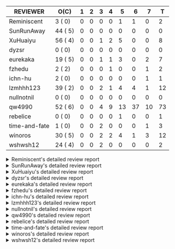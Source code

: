 |   REVIEWER    |  O(C)   | 1 | 2 | 3 | 4 | 5  | 6  | 7  | T  |
|---------------|---------|---|---|---|---|----|----|----|----|
| Reminiscent   |  3 ( 0) | 0 | 0 | 0 | 0 |  1 |  1 |  0 |  2 |
| SunRunAway    | 44 ( 5) | 0 | 0 | 0 | 0 |  0 |  0 |  0 |  0 |
| XuHuaiyu      | 56 ( 4) | 0 | 0 | 1 | 2 |  5 |  0 |  0 |  8 |
| dyzsr         |  0 ( 0) | 0 | 0 | 0 | 0 |  0 |  0 |  0 |  0 |
| eurekaka      | 19 ( 5) | 0 | 0 | 1 | 1 |  3 |  0 |  2 |  7 |
| fzhedu        |  2 ( 2) | 0 | 0 | 0 | 1 |  0 |  0 |  1 |  2 |
| ichn-hu       |  2 ( 0) | 0 | 0 | 0 | 0 |  0 |  0 |  1 |  1 |
| lzmhhh123     | 39 ( 2) | 0 | 0 | 2 | 1 |  4 |  4 |  1 | 12 |
| nullnotnil    |  0 ( 0) | 0 | 0 | 0 | 0 |  0 |  0 |  0 |  0 |
| qw4990        | 52 ( 6) | 0 | 0 | 4 | 9 | 13 | 37 | 10 | 73 |
| rebelice      |  0 ( 0) | 0 | 0 | 0 | 0 |  1 |  0 |  0 |  1 |
| time-and-fate |  1 ( 0) | 0 | 0 | 2 | 0 |  0 |  0 |  1 |  3 |
| winoros       | 30 ( 5) | 0 | 0 | 2 | 2 |  4 |  1 |  3 | 12 |
| wshwsh12      | 24 ( 4) | 0 | 0 | 2 | 0 |  0 |  0 |  0 |  2 |


<details> 
  <summary>Reminiscent's detailed review report</summary> 

## To Be Reviewed

|    REPO    |                                                                   PR                                                                   | C | LASTED |
|------------|----------------------------------------------------------------------------------------------------------------------------------------|---|--------|
| tidb/21896 | [planner: fix union doesn't handle collate correctly (#21854)](https://github.com/pingcap/tidb/pull/21896)                             |   | 41d19h |
| tidb/22330 | [planner: check error when correlatedAggregateResolver leaves ast.Node (#22222)](https://github.com/pingcap/tidb/pull/22330)           |   | 20d23h |
| tidb/22354 | [planner: do not cache prepared plan if optimization depends on mutable constant (#22349)](https://github.com/pingcap/tidb/pull/22354) |   | 19d23h |


## Reviewed in Last 7 Days

|    REPO    |                                                             PR                                                              | C | D |   R    |
|------------|-----------------------------------------------------------------------------------------------------------------------------|---|---|--------|
| tidb/21964 | [planner: add plancodec id for all type TableScan/IndexScan. (#21935)](https://github.com/pingcap/tidb/pull/21964)          |   | 5 | 34d23h |
| tidb/22531 | [expression: do not rewrite `like` to `=` if new collation is enabled (#21893)](https://github.com/pingcap/tidb/pull/22531) |   | 6 | 18h    |


</details> 


<details> 
  <summary>SunRunAway's detailed review report</summary> 

## To Be Reviewed

|     REPO     |                                                                      PR                                                                       | C | LASTED  |
|--------------|-----------------------------------------------------------------------------------------------------------------------------------------------|---|---------|
| docs-cn/4913 | [explain: add indexes](https://github.com/pingcap/docs-cn/pull/4913)                                                                          |   | 76d18h  |
| tidb/15370   | [planner,executor: Refactor Shuffle and implement parallel Sort](https://github.com/pingcap/tidb/pull/15370)                                  | Y | 323d19h |
| docs-cn/4933 | [explain: add joins](https://github.com/pingcap/docs-cn/pull/4933)                                                                            |   | 72d20h  |
| tidb/15462   | [executor: implement `graceHashJoin`](https://github.com/pingcap/tidb/pull/15462)                                                             | Y | 319d17h |
| tidb/16967   | [executor: Refactor Shuffle and implement parallel sort (executor part)](https://github.com/pingcap/tidb/pull/16967)                          | Y | 274d10h |
| tidb/17238   | [*: refactor table.Allocator to improve readability](https://github.com/pingcap/tidb/pull/17238)                                              |   | 261d18h |
| tidb/19120   | [executor: Concurrently fetch chunks and insert them to a concurrent hash table in hash build](https://github.com/pingcap/tidb/pull/19120)    |   | 173d21h |
| tidb/19178   | [executor: Refactor probe channel](https://github.com/pingcap/tidb/pull/19178)                                                                |   | 171d17h |
| tidb/19347   | [executor: support new syntax `create/drop binding for digest` for tidb dashboard usage](https://github.com/pingcap/tidb/pull/19347)          |   | 163d23h |
| tidb/19807   | [executor: parallel evaluation for hash aggregate distinct](https://github.com/pingcap/tidb/pull/19807)                                       |   | 149d11h |
| tidb/19900   | [executor: enable inline projection for sort&topN](https://github.com/pingcap/tidb/pull/19900)                                                | Y | 144d18h |
| tidb/20140   | [expressions: Support `bin-to-uuid` and `uuid-to-bin`](https://github.com/pingcap/tidb/pull/20140)                                            |   | 131d22h |
| tidb/20220   | [*: new secondary index value format](https://github.com/pingcap/tidb/pull/20220)                                                             |   | 128d16h |
| tidb/20316   | [docs/design: add design doc for index usage information](https://github.com/pingcap/tidb/pull/20316)                                         |   | 123d17h |
| tidb/20335   | [planner, executor: enable inline projection for Selection](https://github.com/pingcap/tidb/pull/20335)                                       | Y | 120d18h |
| tidb/20360   | [planner: refine explain info for batch cop](https://github.com/pingcap/tidb/pull/20360)                                                      |   | 114d22h |
| tidb/20397   | [parser: replace ast.SelectLockInShareMode with ast.SelectLockForShare](https://github.com/pingcap/tidb/pull/20397)                           |   | 112d18h |
| tidb/20615   | [utils: Avoid panic when getting memory](https://github.com/pingcap/tidb/pull/20615)                                                          |   | 100d2h  |
| tidb/20689   | [expression: make TIME function compatible with MySQL (#19158)](https://github.com/pingcap/tidb/pull/20689)                                   |   | 95d20h  |
| tidb/20752   | [*: trace statsCache and preparePlanCache by Global memory tracker.](https://github.com/pingcap/tidb/pull/20752)                              |   | 90d22h  |
| tidb/20765   | [planner: support stable result mode](https://github.com/pingcap/tidb/pull/20765)                                                             |   | 90d17h  |
| tidb/21207   | [planner: fix the inappropriate out-of-range range estimation rule](https://github.com/pingcap/tidb/pull/21207)                               |   | 69d19h  |
| tidb/21277   | [executor: fix split table with large integers](https://github.com/pingcap/tidb/pull/21277)                                                   |   | 67d20h  |
| tidb/21364   | [expression: Add test cases to cover the cases when invalid int value is casted as TIME (#18653)](https://github.com/pingcap/tidb/pull/21364) |   | 63d1h   |
| tidb/21381   | [*: optimize analyze cluster index table](https://github.com/pingcap/tidb/pull/21381)                                                         |   | 62d17h  |
| tidb/21386   | [expression: Disable cast decimal as string push down to TiFlash](https://github.com/pingcap/tidb/pull/21386)                                 |   | 62d16h  |
| tidb/21834   | [planner: enhanced index range calculation plan](https://github.com/pingcap/tidb/pull/21834)                                                  |   | 46d18h  |
| tidb/21876   | [planner: bypass the DNF restriction if index merge hint is specified (#20799)](https://github.com/pingcap/tidb/pull/21876)                   |   | 44d19h  |
| tidb/21878   | [planner: do not push down lock to pointGet/bacthPointGet when selection exists](https://github.com/pingcap/tidb/pull/21878)                  |   | 44d18h  |
| tidb/21890   | [*: redact some error code, part(3/3) (#21866)](https://github.com/pingcap/tidb/pull/21890)                                                   |   | 42d15h  |
| tidb/21956   | [planner/preprocessor: disallow into-outfile clause in some place](https://github.com/pingcap/tidb/pull/21956)                                |   | 39d23h  |
| tidb/22026   | [expression: separated arithmeticPlusIntSig](https://github.com/pingcap/tidb/pull/22026)                                                      |   | 37d20h  |
| tidb/22043   | [planner, executor: enhance the limit pushdown rule.](https://github.com/pingcap/tidb/pull/22043)                                             |   | 35d10h  |
| tidb/22089   | [executor: fix signed cluster index behavior (#22085)](https://github.com/pingcap/tidb/pull/22089)                                            |   | 32d22h  |
| tidb/22104   | [executor: fix incompatible escape behaviors in `select into outfile` (#22100)](https://github.com/pingcap/tidb/pull/22104)                   |   | 32d16h  |
| tidb/22107   | [executor: avoid log duplicate index name in slow-log (#22057)](https://github.com/pingcap/tidb/pull/22107)                                   |   | 32d14h  |
| tidb/22114   | [test: fix globalkilltest (#21987)](https://github.com/pingcap/tidb/pull/22114)                                                               |   | 32d12h  |
| tidb/22120   | [executor: fix `update ignore` into not exists partition (#21984)](https://github.com/pingcap/tidb/pull/22120)                                |   | 31d22h  |
| tidb/22181   | [planner, expression: fix error when using IN combined with subquery (#22080)](https://github.com/pingcap/tidb/pull/22181)                    |   | 26d17h  |
| tidb/22217   | [*: rewrite origin SQL with default DB for SQL bindings (#21275)](https://github.com/pingcap/tidb/pull/22217)                                 |   | 25d17h  |
| tidb/22330   | [planner: check error when correlatedAggregateResolver leaves ast.Node (#22222)](https://github.com/pingcap/tidb/pull/22330)                  |   | 20d23h  |
| tidb/22365   | [planner: check index valid while forUpdateRead (#22152)](https://github.com/pingcap/tidb/pull/22365)                                         |   | 19d19h  |
| tidb/22379   | [[experiment] executor: allow aggregation to spill disk when running out of memory quota](https://github.com/pingcap/tidb/pull/22379)         |   | 18d19h  |
| tidb/22485   | [docs: Add design doc for security enhanced mode](https://github.com/pingcap/tidb/pull/22485)                                                 |   | 10d5h   |


## Reviewed in Last 7 Days

| REPO | PR | C | D | R |
|------|----|---|---|---|


</details> 


<details> 
  <summary>XuHuaiyu's detailed review report</summary> 

## To Be Reviewed

|     REPO     |                                                                              PR                                                                              | C | LASTED  |
|--------------|--------------------------------------------------------------------------------------------------------------------------------------------------------------|---|---------|
| tidb/19292   | [planner: suppport left join in join reorder](https://github.com/pingcap/tidb/pull/19292)                                                                    |   | 165d17h |
| docs-cn/5323 | [Update parameter type description](https://github.com/pingcap/docs-cn/pull/5323)                                                                            |   | 13d19h  |
| tidb/19900   | [executor: enable inline projection for sort&topN](https://github.com/pingcap/tidb/pull/19900)                                                               | Y | 144d18h |
| tidb/19957   | [executor: add builtin aggregate function `json_arrayagg`](https://github.com/pingcap/tidb/pull/19957)                                                       | Y | 142d14h |
| tidb/20040   | [planner, expression: take NullFlag into consideration when optimize the `int non-const` <cmp > `non-int const`](https://github.com/pingcap/tidb/pull/20040) | Y | 137d14h |
| tidb/20140   | [expressions: Support `bin-to-uuid` and `uuid-to-bin`](https://github.com/pingcap/tidb/pull/20140)                                                           |   | 131d22h |
| tidb/20311   | [expression: fix overflow error when convert bit to int64 (#20266)](https://github.com/pingcap/tidb/pull/20311)                                              |   | 123d21h |
| tidb/20350   | [executor: support read global indexes in IndexMergeReader and index join](https://github.com/pingcap/tidb/pull/20350)                                       | Y | 117d14h |
| tidb/20505   | [*: Add metrics for oom-action and sql memory usage.](https://github.com/pingcap/tidb/pull/20505)                                                            |   | 104d19h |
| tidb/20576   | [*: fix stats feedback after tableReader handle multiple ranges](https://github.com/pingcap/tidb/pull/20576)                                                 |   | 102d13h |
| tidb/20613   | [executor: fix issue of hash join fetch time inaccurate](https://github.com/pingcap/tidb/pull/20613)                                                         |   | 100d13h |
| tidb/20752   | [*: trace statsCache and preparePlanCache by Global memory tracker.](https://github.com/pingcap/tidb/pull/20752)                                             |   | 90d22h  |
| tidb/20790   | [collation: add pinyin collation for chinese charset support](https://github.com/pingcap/tidb/pull/20790)                                                    |   | 89d21h  |
| tidb/20793   | [planner, executor: enable inline projection for Apply](https://github.com/pingcap/tidb/pull/20793)                                                          |   | 89d20h  |
| tidb/20905   | [planner: fix statement-optimize not work in `TryFastPlan`](https://github.com/pingcap/tidb/pull/20905)                                                      |   | 86d17h  |
| tidb/20972   | [expression: POC implementation of Vitess hashing algorithm.](https://github.com/pingcap/tidb/pull/20972)                                                    |   | 82d1h   |
| tidb/21064   | [planner, executor: fix cast not check error](https://github.com/pingcap/tidb/pull/21064)                                                                    |   | 77d8h   |
| tidb/21149   | [executor:Add runtime stat for IndexMergeReaderExecutor (#20653)](https://github.com/pingcap/tidb/pull/21149)                                                |   | 73d14h  |
| tidb/21228   | [executor: return the result immediately when combining LIMIT row_count with DISTINCT](https://github.com/pingcap/tidb/pull/21228)                           |   | 69d13h  |
| tidb/21304   | [executor: Add the HashAggExec runtime information (#20577)](https://github.com/pingcap/tidb/pull/21304)                                                     |   | 67d12h  |
| tidb/21334   | [*: make rollback work on user-defined variables](https://github.com/pingcap/tidb/pull/21334)                                                                |   | 66d14h  |
| tidb/21340   | [executor: initialize expensive query handler on domain creation](https://github.com/pingcap/tidb/pull/21340)                                                |   | 66d0h   |
| tidb/21476   | [planner: check for decimal format in cast expr (#20836)](https://github.com/pingcap/tidb/pull/21476)                                                        |   | 59d15h  |
| tidb/21536   | [executor: add slow-log file meta cache to avoid repeat read file meta information](https://github.com/pingcap/tidb/pull/21536)                              |   | 55d15h  |
| tidb/21564   | [ddl: fix Incorrect behavior of NO_ZERO_DATE when altering table](https://github.com/pingcap/tidb/pull/21564)                                                |   | 54d15h  |
| tidb/21626   | [test: convert test to benchmard test to make ci stable (#21616)](https://github.com/pingcap/tidb/pull/21626)                                                |   | 52d23h  |
| tidb/21680   | [planner: report error when ORDER BY conflicts with DISTINCT (#21286)](https://github.com/pingcap/tidb/pull/21680)                                           |   | 51d16h  |
| tidb/21839   | [planner/core: add 'split table using statistics' statement](https://github.com/pingcap/tidb/pull/21839)                                                     |   | 46d15h  |
| tidb/21853   | [expression: fix compatibility behaviors in time_format with MySQL (#21559)](https://github.com/pingcap/tidb/pull/21853)                                     |   | 45d19h  |
| tidb/21896   | [planner: fix union doesn't handle collate correctly (#21854)](https://github.com/pingcap/tidb/pull/21896)                                                   |   | 41d19h  |
| tidb/22014   | [executor: fix unstable test Issue16696 (#22009)](https://github.com/pingcap/tidb/pull/22014)                                                                |   | 38d17h  |
| tidb/22107   | [executor: avoid log duplicate index name in slow-log (#22057)](https://github.com/pingcap/tidb/pull/22107)                                                  |   | 32d14h  |
| tidb/22120   | [executor: fix `update ignore` into not exists partition (#21984)](https://github.com/pingcap/tidb/pull/22120)                                               |   | 31d22h  |
| tidb/22131   | [privilege: remove leading and trailing space when create user and role](https://github.com/pingcap/tidb/pull/22131)                                         |   | 31d19h  |
| tidb/22142   | [store: trace `loadRegion` to see the PD region cache loading (#22092)](https://github.com/pingcap/tidb/pull/22142)                                          |   | 28d0h   |
| tidb/22149   | [session: set process info before building plan (#22101)](https://github.com/pingcap/tidb/pull/22149)                                                        |   | 27d19h  |
| tidb/22163   | [expression: separated arithmeticMinusIntSig](https://github.com/pingcap/tidb/pull/22163)                                                                    |   | 27d13h  |
| tidb/22186   | [executor: fix select into outfile with year type column has no data (#22175)](https://github.com/pingcap/tidb/pull/22186)                                   |   | 26d16h  |
| tidb/22294   | [planner, table: optimize the list partition pruner for range query](https://github.com/pingcap/tidb/pull/22294)                                             |   | 23d20h  |
| tidb/22307   | [ddl: fix update can see columns not public](https://github.com/pingcap/tidb/pull/22307)                                                                     |   | 23d16h  |
| tidb/22381   | [planner: check schema stale for plan cache when forUpdateRead](https://github.com/pingcap/tidb/pull/22381)                                                  |   | 18d15h  |
| tidb/22403   | [planner: reorder inner joins simplified from outer joins (#22392)](https://github.com/pingcap/tidb/pull/22403)                                              |   | 16d22h  |
| tidb/22407   | [types: fix return err when decimal from string value](https://github.com/pingcap/tidb/pull/22407)                                                           |   | 16d19h  |
| tidb/22418   | [expression: Optimize builtinArithmeticModRealSig and builtinGreatestDecimalSig using MergeNull method](https://github.com/pingcap/tidb/pull/22418)          |   | 14d0h   |
| tidb/22426   | [expression: fix bugs in builtinfunction ArithmeticMinusInt logic](https://github.com/pingcap/tidb/pull/22426)                                               |   | 13d16h  |
| tidb/22432   | [types,execute: fix errcode return like mysql when inserting incorrect int value ](https://github.com/pingcap/tidb/pull/22432)                               |   | 12d21h  |
| tidb/22463   | [executor: make memory tracker for aggregate more accurate.](https://github.com/pingcap/tidb/pull/22463)                                                     |   | 10d23h  |
| tidb/22472   | [planner, statistics: build the global statistics for the partition table](https://github.com/pingcap/tidb/pull/22472)                                       |   | 10d17h  |
| tidb/22491   | [executor: skip null data in common handle during point-get (#22483)](https://github.com/pingcap/tidb/pull/22491)                                            |   | 9d20h   |
| tidb/22507   | [types: fix the bug about the wrong query result for decimal type ](https://github.com/pingcap/tidb/pull/22507)                                              |   | 6d23h   |
| tidb/22546   | [*: refactor ExecuteInternal to return single resultset](https://github.com/pingcap/tidb/pull/22546)                                                         |   | 4d23h   |
| tidb/22597   | [session, exectutor: Guarantee external consistency by default; Add an explicit begin statement to disable it](https://github.com/pingcap/tidb/pull/22597)   |   | 3d17h   |
| tidb/22616   | [expression: from_unixtime accept 64-bit integers](https://github.com/pingcap/tidb/pull/22616)                                                               |   | 2d23h   |
| tidb/22617   | [metrics: fix wrong bucket name of coprocessor cache (#22454)](https://github.com/pingcap/tidb/pull/22617)                                                   |   | 2d23h   |
| tidb/22618   | [metrics: fix wrong bucket name of coprocessor cache (#22454)](https://github.com/pingcap/tidb/pull/22618)                                                   |   | 2d23h   |
| tidb/22624   | [ planner: not pruning column used by union scan condition (#21640)](https://github.com/pingcap/tidb/pull/22624)                                             |   | 2d17h   |


## Reviewed in Last 7 Days

|     REPO     |                                                               PR                                                                | C | D |   R    |
|--------------|---------------------------------------------------------------------------------------------------------------------------------|---|---|--------|
| tidb/22454   | [metrics: fix wrong bucket name of coprocessor cache](https://github.com/pingcap/tidb/pull/22454)                               |   | 3 | 8d17h  |
| tidb/22593   | [server: remove TokenLimitGauge and use ConfigStatus instead. (#22590)](https://github.com/pingcap/tidb/pull/22593)             |   | 4 | 0h     |
| tidb/22570   | [server: add token usage gauge for tidb (#22511)](https://github.com/pingcap/tidb/pull/22570)                                   |   | 4 | 16h    |
| tidb/22577   | [expression, types: fix unexpected result from TIME() when fsp digits > 6 (#21652)](https://github.com/pingcap/tidb/pull/22577) |   | 5 | 0h     |
| docs/4729    | [tidb: Refine the doc for global kill](https://github.com/pingcap/docs/pull/4729)                                               |   | 5 | 1h     |
| tidb/21676   | [expression: fix compatibility of extract day_time unit functions (#21601)](https://github.com/pingcap/tidb/pull/21676)         |   | 5 | 46d18h |
| tidb/21700   | [expression: fix incompatible result of `JSON_SEARCH()` (#20164)](https://github.com/pingcap/tidb/pull/21700)                   | Y | 5 | 43d19h |
| docs-cn/5386 | [tidb: add doc for global kill](https://github.com/pingcap/docs-cn/pull/5386)                                                   |   | 5 | 1d20h  |


</details> 


<details> 
  <summary>dyzsr's detailed review report</summary> 

## To Be Reviewed

| REPO | PR | C | LASTED |
|------|----|---|--------|


## Reviewed in Last 7 Days

| REPO | PR | C | D | R |
|------|----|---|---|---|


</details> 


<details> 
  <summary>eurekaka's detailed review report</summary> 

## To Be Reviewed

|    REPO    |                                                                   PR                                                                   | C | LASTED  |
|------------|----------------------------------------------------------------------------------------------------------------------------------------|---|---------|
| tidb/14729 | [planner: fix constant propagation for PredicatePushDown](https://github.com/pingcap/tidb/pull/14729)                                  | Y | 355d18h |
| tidb/14831 | [planner/cascades: add implementationRule for IndexLookUpJoin](https://github.com/pingcap/tidb/pull/14831)                             |   | 348d17h |
| tidb/15090 | [planner/cascades: refine the row count estimation of TiKV layer Selection](https://github.com/pingcap/tidb/pull/15090)                |   | 334d18h |
| tidb/15157 | [planner/cascades: implement `HashCode` method for all the LogicalPlans](https://github.com/pingcap/tidb/pull/15157)                   | Y | 332d14h |
| tidb/15335 | [planner/cascades: add transformation rule PullAggregationUpApply & EliminateMaxOneRow](https://github.com/pingcap/tidb/pull/15335)    |   | 325d18h |
| tidb/15370 | [planner,executor: Refactor Shuffle and implement parallel Sort](https://github.com/pingcap/tidb/pull/15370)                           | Y | 323d19h |
| tidb/17276 | [planner/cascades: add rule InjectProjectionBelowSort](https://github.com/pingcap/tidb/pull/17276)                                     | Y | 258d9h  |
| tidb/18882 | [planner, executor: add explain for `MetricSummaryTableExtractor`](https://github.com/pingcap/tidb/pull/18882)                         | Y | 185d17h |
| tidb/19347 | [executor: support new syntax `create/drop binding for digest` for tidb dashboard usage](https://github.com/pingcap/tidb/pull/19347)   |   | 163d23h |
| tidb/20877 | [statistics: collect index usage information](https://github.com/pingcap/tidb/pull/20877)                                              |   | 87d17h  |
| tidb/21444 | [planner: ignore anonymous index while tiflash replica is available](https://github.com/pingcap/tidb/pull/21444)                       |   | 60d12h  |
| tidb/21680 | [planner: report error when ORDER BY conflicts with DISTINCT (#21286)](https://github.com/pingcap/tidb/pull/21680)                     |   | 51d16h  |
| tidb/21994 | [range: fix overflow value access index ](https://github.com/pingcap/tidb/pull/21994)                                                  |   | 38d23h  |
| tidb/22330 | [planner: check error when correlatedAggregateResolver leaves ast.Node (#22222)](https://github.com/pingcap/tidb/pull/22330)           |   | 20d23h  |
| tidb/22342 | [session: fix two cases when updating bind info (#22338)](https://github.com/pingcap/tidb/pull/22342)                                  |   | 20d18h  |
| tidb/22354 | [planner: do not cache prepared plan if optimization depends on mutable constant (#22349)](https://github.com/pingcap/tidb/pull/22354) |   | 19d23h  |
| tidb/22369 | [session: fix the duplicate binding case when updating bind info (#22367)](https://github.com/pingcap/tidb/pull/22369)                 |   | 19d17h  |
| tidb/22416 | [core: fix subQuery at projection in only_full_group](https://github.com/pingcap/tidb/pull/22416)                                      |   | 15d12h  |
| tidb/22559 | [planner: split test data from test cases in cbo_test.go](https://github.com/pingcap/tidb/pull/22559)                                  |   | 4d19h   |


## Reviewed in Last 7 Days

|    REPO     |                                                         PR                                                         | C | D |   R   |
|-------------|--------------------------------------------------------------------------------------------------------------------|---|---|-------|
| tidb/22624  | [ planner: not pruning column used by union scan condition (#21640)](https://github.com/pingcap/tidb/pull/22624)   |   | 3 | 0h    |
| tidb/22504  | [*:Fix the fetchHotRegion bug that the count always zero](https://github.com/pingcap/tidb/pull/22504)              |   | 4 | 3d21h |
| tidb/22443  | [planner: fix panic while get part of partition key values](https://github.com/pingcap/tidb/pull/22443)            |   | 5 | 7d3h  |
| tidb/22452  | [planner: fix panic while get part of partition key values](https://github.com/pingcap/tidb/pull/22452)            |   | 5 | 7d0h  |
| tidb/22565  | [statistics: fix panic occurs when stats cache inconsistency (#22465)](https://github.com/pingcap/tidb/pull/22565) | Y | 5 | 0h    |
| tidb/22492  | [go.mod, statistics, planner: replace TIDB_STATS with STATS_EXTENDED](https://github.com/pingcap/tidb/pull/22492)  |   | 7 | 3d4h  |
| parser/1159 | [parser, ast: replace TIDB_STATS with STATS_EXTENDED](https://github.com/pingcap/parser/pull/1159)                 |   | 7 | 3d0h  |


</details> 


<details> 
  <summary>fzhedu's detailed review report</summary> 

## To Be Reviewed

|    REPO    |                                                   PR                                                   | C | LASTED  |
|------------|--------------------------------------------------------------------------------------------------------|---|---------|
| tidb/19845 | [expression:fix FORMAT compatibility issue #11206](https://github.com/pingcap/tidb/pull/19845)         | Y | 146d16h |
| tidb/20117 | [optimizer: fix issue on incorrect result of natural join](https://github.com/pingcap/tidb/pull/20117) | Y | 132d20h |


## Reviewed in Last 7 Days

|    REPO    |                                                         PR                                                         | C | D |  R   |
|------------|--------------------------------------------------------------------------------------------------------------------|---|---|------|
| tics/1379  | [Fix ExchangeSender: remove duplicated write stream operation](https://github.com/pingcap/tics/pull/1379)          |   | 4 | 3d0h |
| tidb/22428 | [unistore/cophandler: change the logic of mpp execution in unit test.](https://github.com/pingcap/tidb/pull/22428) |   | 7 | 7d4h |


</details> 


<details> 
  <summary>ichn-hu's detailed review report</summary> 

## To Be Reviewed

|    REPO    |                                                            PR                                                            | C | LASTED |
|------------|--------------------------------------------------------------------------------------------------------------------------|---|--------|
| tidb/21853 | [expression: fix compatibility behaviors in time_format with MySQL (#21559)](https://github.com/pingcap/tidb/pull/21853) |   | 45d19h |
| tidb/22411 | [util/chunk: trigger disk spill for sort properly](https://github.com/pingcap/tidb/pull/22411)                           |   | 16d16h |


## Reviewed in Last 7 Days

|     REPO     |                                                             PR                                                              | C | D |   R   |
|--------------|-----------------------------------------------------------------------------------------------------------------------------|---|---|-------|
| docs-cn/5378 | [Add incompatibility caused by deprecated features in mysql-compatibility.md](https://github.com/pingcap/docs-cn/pull/5378) |   | 7 | 2d21h |


</details> 


<details> 
  <summary>lzmhhh123's detailed review report</summary> 

## To Be Reviewed

|     REPO     |                                                                  PR                                                                   | C | LASTED  |
|--------------|---------------------------------------------------------------------------------------------------------------------------------------|---|---------|
| tidb/14729   | [planner: fix constant propagation for PredicatePushDown](https://github.com/pingcap/tidb/pull/14729)                                 | Y | 355d18h |
| docs-cn/4913 | [explain: add indexes](https://github.com/pingcap/docs-cn/pull/4913)                                                                  |   | 76d18h  |
| tidb/17414   | [add curCost based join reorder algorithm](https://github.com/pingcap/tidb/pull/17414)                                                |   | 250d18h |
| tidb/19347   | [executor: support new syntax `create/drop binding for digest` for tidb dashboard usage](https://github.com/pingcap/tidb/pull/19347)  |   | 163d23h |
| tidb/19698   | [*: update test cases to support new collation enabled by default](https://github.com/pingcap/tidb/pull/19698)                        |   | 151d22h |
| tidb/20044   | [expression: Add column nullability checking before "refine args"](https://github.com/pingcap/tidb/pull/20044)                        | Y | 137d7h  |
| tidb/20444   | [expression: add json_merge_patch](https://github.com/pingcap/tidb/pull/20444)                                                        |   | 109d21h |
| tidb/20465   | [expression: add uuidShortFunction](https://github.com/pingcap/tidb/pull/20465)                                                       |   | 108d19h |
| tidb/20505   | [*: Add metrics for oom-action and sql memory usage.](https://github.com/pingcap/tidb/pull/20505)                                     |   | 104d19h |
| tidb/20618   | [planner: fix update generated columns error](https://github.com/pingcap/tidb/pull/20618)                                             |   | 99d20h  |
| tidb/20642   | [executor: modify admin executors to support partitioned table with global index](https://github.com/pingcap/tidb/pull/20642)         |   | 97d15h  |
| tidb/20825   | [executor: add diagnosis rule to check Transparent Huge Pages(THP) enabled (#20611)](https://github.com/pingcap/tidb/pull/20825)      |   | 88d18h  |
| tidb/20903   | [planner: fix confused and unnecessary double-projection in plans.](https://github.com/pingcap/tidb/pull/20903)                       |   | 86d17h  |
| tidb/21018   | [planner: don't push down null sensitive join conditions (#19620)](https://github.com/pingcap/tidb/pull/21018)                        |   | 80d17h  |
| tidb/21051   | [executor: change read slow-log file module to concurrent](https://github.com/pingcap/tidb/pull/21051)                                |   | 79d14h  |
| tidb/21195   | [brie: integrate lightning to suport IMPORT statement](https://github.com/pingcap/tidb/pull/21195)                                    |   | 69d23h  |
| tidb/21334   | [*: make rollback work on user-defined variables](https://github.com/pingcap/tidb/pull/21334)                                         |   | 66d14h  |
| tidb/21347   | [session: make rollback work on global variables](https://github.com/pingcap/tidb/pull/21347)                                         |   | 65d19h  |
| tidb/21401   | [expression: incompatibility with MySQL for ADDTIME()](https://github.com/pingcap/tidb/pull/21401)                                    |   | 62d11h  |
| tidb/21444   | [planner: ignore anonymous index while tiflash replica is available](https://github.com/pingcap/tidb/pull/21444)                      |   | 60d12h  |
| tidb/21487   | [*: ensure TABLE statement works](https://github.com/pingcap/tidb/pull/21487)                                                         |   | 59d4h   |
| tidb/21641   | [executor: Fix pessimistic lock doesn't work on the partition table for subquery/joins](https://github.com/pingcap/tidb/pull/21641)   |   | 52d18h  |
| tidb/21651   | [planner: allow filter condition pushing down to IndexScan for prefix index](https://github.com/pingcap/tidb/pull/21651)              |   | 52d13h  |
| tidb/21680   | [planner: report error when ORDER BY conflicts with DISTINCT (#21286)](https://github.com/pingcap/tidb/pull/21680)                    |   | 51d16h  |
| tidb/21954   | [planner/cascades: add rule `PushSelDownApply`](https://github.com/pingcap/tidb/pull/21954)                                           |   | 39d23h  |
| tidb/22089   | [executor: fix signed cluster index behavior (#22085)](https://github.com/pingcap/tidb/pull/22089)                                    |   | 32d22h  |
| tidb/22126   | [*: add `sys` schema, `sys.SCHEMA_UNUSED_INDEXES` view and `sys.SCHEMA_INDEX_USAGE` view](https://github.com/pingcap/tidb/pull/22126) |   | 31d20h  |
| tidb/22149   | [session: set process info before building plan (#22101)](https://github.com/pingcap/tidb/pull/22149)                                 |   | 27d19h  |
| tidb/22188   | [planner: do not use indexMerge when the path only use a single index (#22168)](https://github.com/pingcap/tidb/pull/22188)           |   | 26d13h  |
| tidb/22361   | [table: fix insert into _tidb_rowid panic and rebase it if needed (#22062)](https://github.com/pingcap/tidb/pull/22361)               |   | 19d20h  |
| tidb/22372   | [executor: fix SelectForUpdate in decorrelated subquery under pessimistic mode](https://github.com/pingcap/tidb/pull/22372)           |   | 19d9h   |
| tidb/22426   | [expression: fix bugs in builtinfunction ArithmeticMinusInt logic](https://github.com/pingcap/tidb/pull/22426)                        |   | 13d16h  |
| tidb/22428   | [unistore/cophandler: change the logic of mpp execution in unit test.](https://github.com/pingcap/tidb/pull/22428)                    |   | 13d14h  |
| tidb/22430   | [*: refactor table.Table interface, clean up unnecessay methods](https://github.com/pingcap/tidb/pull/22430)                          |   | 12d23h  |
| tidb/22433   | [statistics: merge partition-level TopN to global-level TopN](https://github.com/pingcap/tidb/pull/22433)                             |   | 12d19h  |
| tidb/22463   | [executor: make memory tracker for aggregate more accurate.](https://github.com/pingcap/tidb/pull/22463)                              |   | 10d23h  |
| tidb/22478   | [planner, executor: fix query partition table with global unique index get wrong result](https://github.com/pingcap/tidb/pull/22478)  |   | 10d13h  |
| tidb/22554   | [planner: change the content of AnalyzeTableID to build global-stats](https://github.com/pingcap/tidb/pull/22554)                     |   | 4d22h   |
| tidb/22607   | [store/tikv: expose failpoints that are used externally](https://github.com/pingcap/tidb/pull/22607)                                  |   | 3d13h   |


## Reviewed in Last 7 Days

|    REPO    |                                                                 PR                                                                 | C | D |   R    |
|------------|------------------------------------------------------------------------------------------------------------------------------------|---|---|--------|
| tidb/21553 | [table: fix zero date in different sqlmode (#20206)](https://github.com/pingcap/tidb/pull/21553)                                   | Y | 3 | 52d1h  |
| tidb/22568 | [*: do not report error for prepared stmt execution if tidb_snapshot is set](https://github.com/pingcap/tidb/pull/22568)           |   | 3 | 1d23h  |
| tidb/21877 | [planner: fix correlated aggregates which should be evaluated in outer query (#21431)](https://github.com/pingcap/tidb/pull/21877) |   | 4 | 40d22h |
| tidb/22580 | [expression: handle duration type infer in least and greatest (#22271)](https://github.com/pingcap/tidb/pull/22580)                |   | 5 | 0h     |
| tidb/22562 | [expression: fix type infer for tidb's builtin compare(least and great…](https://github.com/pingcap/tidb/pull/22562)               |   | 5 | 5h     |
| tidb/22577 | [expression, types: fix unexpected result from TIME() when fsp digits > 6 (#21652)](https://github.com/pingcap/tidb/pull/22577)    |   | 5 | 0h     |
| tidb/21850 | [expression: add implicit eval int and real for function dayname (#21806)](https://github.com/pingcap/tidb/pull/21850)             |   | 5 | 41d1h  |
| tidb/21881 | [expression, types: fix datetime and year comparison error (#20233)](https://github.com/pingcap/tidb/pull/21881)                   | Y | 6 | 39d2h  |
| tidb/21853 | [expression: fix compatibility behaviors in time_format with MySQL (#21559)](https://github.com/pingcap/tidb/pull/21853)           |   | 6 | 40d4h  |
| tidb/21870 | [types: report error for json object with key length >= 65536 (#21779)](https://github.com/pingcap/tidb/pull/21870)                |   | 6 | 39d4h  |
| tidb/21808 | [planner: fix the fail when we compare multi fields in the subquery (#21699)](https://github.com/pingcap/tidb/pull/21808)          |   | 6 | 42d0h  |
| tidb/22491 | [executor: skip null data in common handle during point-get (#22483)](https://github.com/pingcap/tidb/pull/22491)                  |   | 7 | 2d21h  |


</details> 


<details> 
  <summary>nullnotnil's detailed review report</summary> 

## To Be Reviewed

| REPO | PR | C | LASTED |
|------|----|---|--------|


## Reviewed in Last 7 Days

| REPO | PR | C | D | R |
|------|----|---|---|---|


</details> 


<details> 
  <summary>qw4990's detailed review report</summary> 

## To Be Reviewed

|    REPO    |                                                                           PR                                                                           | C | LASTED  |
|------------|--------------------------------------------------------------------------------------------------------------------------------------------------------|---|---------|
| tidb/16305 | [expression: separate signatures for `ModInt`](https://github.com/pingcap/tidb/pull/16305)                                                             | Y | 294d0h  |
| tidb/16967 | [executor: Refactor Shuffle and implement parallel sort (executor part)](https://github.com/pingcap/tidb/pull/16967)                                   | Y | 274d10h |
| tidb/17396 | [types: improve StrToDate performance](https://github.com/pingcap/tidb/pull/17396)                                                                     | Y | 251d10h |
| tidb/18882 | [planner, executor: add explain for `MetricSummaryTableExtractor`](https://github.com/pingcap/tidb/pull/18882)                                         | Y | 185d17h |
| tidb/19029 | [types: fix unexpected NOT_NULL flags](https://github.com/pingcap/tidb/pull/19029)                                                                     |   | 178d22h |
| tidb/19120 | [executor: Concurrently fetch chunks and insert them to a concurrent hash table in hash build](https://github.com/pingcap/tidb/pull/19120)             |   | 173d21h |
| tidb/19292 | [planner: suppport left join in join reorder](https://github.com/pingcap/tidb/pull/19292)                                                              |   | 165d17h |
| tidb/20011 | [statistics: fix incorrect total count used in index selectivity computation](https://github.com/pingcap/tidb/pull/20011)                              |   | 138d15h |
| tidb/20316 | [docs/design: add design doc for index usage information](https://github.com/pingcap/tidb/pull/20316)                                                  |   | 123d17h |
| tidb/20354 | [planner: rename relational operators (#14575)](https://github.com/pingcap/tidb/pull/20354)                                                            | Y | 116d5h  |
| tidb/20689 | [expression: make TIME function compatible with MySQL (#19158)](https://github.com/pingcap/tidb/pull/20689)                                            |   | 95d20h  |
| tidb/20708 | [*: separate auto_increment ID allocator from _tidb_rowid allocator](https://github.com/pingcap/tidb/pull/20708)                                       |   | 94d20h  |
| tidb/20972 | [expression: POC implementation of Vitess hashing algorithm.](https://github.com/pingcap/tidb/pull/20972)                                              |   | 82d1h   |
| tidb/21018 | [planner: don't push down null sensitive join conditions (#19620)](https://github.com/pingcap/tidb/pull/21018)                                         |   | 80d17h  |
| tidb/21149 | [executor:Add runtime stat for IndexMergeReaderExecutor (#20653)](https://github.com/pingcap/tidb/pull/21149)                                          |   | 73d14h  |
| tidb/21304 | [executor: Add the HashAggExec runtime information (#20577)](https://github.com/pingcap/tidb/pull/21304)                                               |   | 67d12h  |
| tidb/21318 | [planner, expression: use the range of column types to simplify expressions](https://github.com/pingcap/tidb/pull/21318)                               |   | 66d19h  |
| tidb/21359 | [*: add runtime stats for split region statement](https://github.com/pingcap/tidb/pull/21359)                                                          |   | 65d13h  |
| tidb/21401 | [expression: incompatibility with MySQL for ADDTIME()](https://github.com/pingcap/tidb/pull/21401)                                                     |   | 62d11h  |
| tidb/21424 | [sessionctx: move set variable to sysvar struct](https://github.com/pingcap/tidb/pull/21424)                                                           |   | 61d5h   |
| tidb/21476 | [planner: check for decimal format in cast expr (#20836)](https://github.com/pingcap/tidb/pull/21476)                                                  |   | 59d15h  |
| tidb/21508 | [execution: fix dayofweek('0000-00-00') behavior](https://github.com/pingcap/tidb/pull/21508)                                                          |   | 58d10h  |
| tidb/21680 | [planner: report error when ORDER BY conflicts with DISTINCT (#21286)](https://github.com/pingcap/tidb/pull/21680)                                     |   | 51d16h  |
| tidb/21876 | [planner: bypass the DNF restriction if index merge hint is specified (#20799)](https://github.com/pingcap/tidb/pull/21876)                            |   | 44d19h  |
| tidb/21887 | [types: support %X %V %W formats for STR_TO_DATE()](https://github.com/pingcap/tidb/pull/21887)                                                        |   | 43d11h  |
| tidb/21930 | [planner: propagate NDV of column groups across plan nodes (#17854)](https://github.com/pingcap/tidb/pull/21930)                                       |   | 40d18h  |
| tidb/21977 | [expression: log functions that can not be pushed to cop](https://github.com/pingcap/tidb/pull/21977)                                                  |   | 39d16h  |
| tidb/22090 | [planner: push aggregation operators down to projection and union by default](https://github.com/pingcap/tidb/pull/22090)                              |   | 32d22h  |
| tidb/22104 | [executor: fix incompatible escape behaviors in `select into outfile` (#22100)](https://github.com/pingcap/tidb/pull/22104)                            |   | 32d16h  |
| tidb/22107 | [executor: avoid log duplicate index name in slow-log (#22057)](https://github.com/pingcap/tidb/pull/22107)                                            |   | 32d14h  |
| tidb/22146 | [executor: forbid SFU on view](https://github.com/pingcap/tidb/pull/22146)                                                                             |   | 27d21h  |
| tidb/22217 | [*: rewrite origin SQL with default DB for SQL bindings (#21275)](https://github.com/pingcap/tidb/pull/22217)                                          |   | 25d17h  |
| tidb/22234 | [executor, planner: ON DUPLICATE UPDATE can refer to un-project col (#14412)](https://github.com/pingcap/tidb/pull/22234)                              |   | 25d15h  |
| tidb/22261 | [time: fix parse datetime won't truncate the reluctant string (#22232)](https://github.com/pingcap/tidb/pull/22261)                                    |   | 24d19h  |
| tidb/22307 | [ddl: fix update can see columns not public](https://github.com/pingcap/tidb/pull/22307)                                                               |   | 23d16h  |
| tidb/22342 | [session: fix two cases when updating bind info (#22338)](https://github.com/pingcap/tidb/pull/22342)                                                  |   | 20d18h  |
| tidb/22369 | [session: fix the duplicate binding case when updating bind info (#22367)](https://github.com/pingcap/tidb/pull/22369)                                 |   | 19d17h  |
| tidb/22374 | [expression: separated arithmeticIntDivideSig](https://github.com/pingcap/tidb/pull/22374)                                                             |   | 19d0h   |
| tidb/22406 | [executor: metrics slow query is divided into internal and general (#22350)](https://github.com/pingcap/tidb/pull/22406)                               |   | 16d19h  |
| tidb/22409 | [*: use CLUSTERED and NONCLUSTERED to control primary key type](https://github.com/pingcap/tidb/pull/22409)                                            |   | 16d18h  |
| tidb/22415 | [ddl: refactor placement package](https://github.com/pingcap/tidb/pull/22415)                                                                          |   | 15d17h  |
| tidb/22426 | [expression: fix bugs in builtinfunction ArithmeticMinusInt logic](https://github.com/pingcap/tidb/pull/22426)                                         |   | 13d16h  |
| tidb/22433 | [statistics: merge partition-level TopN to global-level TopN](https://github.com/pingcap/tidb/pull/22433)                                              |   | 12d19h  |
| tidb/22456 | [distsql, executor: disable cache during staleness transaction](https://github.com/pingcap/tidb/pull/22456)                                            |   | 11d15h  |
| tidb/22471 | [ddl, executor: fix creating unique index without partition column error when enable-global-index is true](https://github.com/pingcap/tidb/pull/22471) |   | 10d17h  |
| tidb/22489 | [infoschema: support query partition_id from infoschema.partitions (#22240)](https://github.com/pingcap/tidb/pull/22489)                               |   | 9d20h   |
| tidb/22490 | [infoschema: support query partition_id from infoschema.partitions (#22240)](https://github.com/pingcap/tidb/pull/22490)                               |   | 9d20h   |
| tidb/22507 | [types: fix the bug about the wrong query result for decimal type ](https://github.com/pingcap/tidb/pull/22507)                                        |   | 6d23h   |
| tidb/22541 | [expression: Support builtin function SOUNDEX](https://github.com/pingcap/tidb/pull/22541)                                                             |   | 5d9h    |
| tidb/22565 | [statistics: fix panic occurs when stats cache inconsistency (#22465)](https://github.com/pingcap/tidb/pull/22565)                                     | Y | 4d17h   |
| tidb/22568 | [*: do not report error for prepared stmt execution if tidb_snapshot is set](https://github.com/pingcap/tidb/pull/22568)                               |   | 4d16h   |
| tidb/22608 | [statistics: fix bug when bootstrap version 2 stats](https://github.com/pingcap/tidb/pull/22608)                                                       |   | 3d7h    |


## Reviewed in Last 7 Days

|    REPO    |                                                                               PR                                                                                | C | D |   R    |
|------------|-----------------------------------------------------------------------------------------------------------------------------------------------------------------|---|---|--------|
| tidb/21553 | [table: fix zero date in different sqlmode (#20206)](https://github.com/pingcap/tidb/pull/21553)                                                                | Y | 3 | 52d1h  |
| tidb/22614 | [expression: incorporate unicode_ci into constant propagation (#19555)](https://github.com/pingcap/tidb/pull/22614)                                             | Y | 3 | 4h     |
| tidb/22615 | [expression: allow function coercibility derive to DERIVATIO ... (#19462)](https://github.com/pingcap/tidb/pull/22615)                                          | Y | 3 | 4h     |
| tidb/21137 | [executor: specially handle empty input for apply's outer child aggregate (#20544)](https://github.com/pingcap/tidb/pull/21137)                                 |   | 3 | 70d23h |
| tidb/22599 | [expression: fix incorrect collation when cast non-string type arg to string type (#19186)](https://github.com/pingcap/tidb/pull/22599)                         | Y | 4 | 1h     |
| tidb/22459 | [server: retry executing sql without tiflash after tiflash is down](https://github.com/pingcap/tidb/pull/22459)                                                 |   | 4 | 7d21h  |
| tidb/22602 | [expression: fix wrong collation and coercibility (#19169)](https://github.com/pingcap/tidb/pull/22602)                                                         | Y | 4 | 0h     |
| tidb/22529 | [*: refactor `CompilePattern` and `DoMatch` used by `like` (#20610)](https://github.com/pingcap/tidb/pull/22529)                                                |   | 4 | 2d3h   |
| tidb/22582 | [expression: support handle two collation cannot substituted to each other (#19036)](https://github.com/pingcap/tidb/pull/22582)                                | Y | 4 | 16h    |
| tidb/21408 | [statistics: fix a bug which causes panic when using the clustered index and the new collation (#21379)](https://github.com/pingcap/tidb/pull/21408)            |   | 4 | 58d0h  |
| tidb/22588 | [config: add config metrics (#22586)](https://github.com/pingcap/tidb/pull/22588)                                                                               |   | 4 | 2h     |
| tidb/20981 | [expression: fix wrong inferred type for sum and avg (#20926)](https://github.com/pingcap/tidb/pull/20981)                                                      |   | 4 | 78d0h  |
| tidb/21877 | [planner: fix correlated aggregates which should be evaluated in outer query (#21431)](https://github.com/pingcap/tidb/pull/21877)                              |   | 4 | 40d22h |
| tidb/21464 | [server: return results of ongoing queries when graceful shutdown (#19669)](https://github.com/pingcap/tidb/pull/21464)                                         |   | 5 | 55d7h  |
| tidb/22575 | [*: fix LIKE expressions with _ following % (#17418)](https://github.com/pingcap/tidb/pull/22575)                                                               | Y | 5 | 2h     |
| tidb/21964 | [planner: add plancodec id for all type TableScan/IndexScan. (#21935)](https://github.com/pingcap/tidb/pull/21964)                                              |   | 5 | 35d5h  |
| tidb/22554 | [planner: change the content of AnalyzeTableID to build global-stats](https://github.com/pingcap/tidb/pull/22554)                                               |   | 5 | 7h     |
| tidb/22564 | [statistics: add tests for version 2 stats and fix bug](https://github.com/pingcap/tidb/pull/22564)                                                             |   | 5 | 2h     |
| tidb/22561 | [metrics: add server info metric (#22556)](https://github.com/pingcap/tidb/pull/22561)                                                                          |   | 5 | 0h     |
| tidb/22560 | [metrics: add server info metric (#22556)](https://github.com/pingcap/tidb/pull/22560)                                                                          |   | 5 | 0h     |
| tidb/21425 | [planner: natural join not consider rowid and null eq not propagate (#21328)](https://github.com/pingcap/tidb/pull/21425)                                       |   | 5 | 56d2h  |
| tidb/21850 | [expression: add implicit eval int and real for function dayname (#21806)](https://github.com/pingcap/tidb/pull/21850)                                          |   | 5 | 40d23h |
| tidb/22174 | [expression, ddl: check the argument count for the generated column (#22154)](https://github.com/pingcap/tidb/pull/22174)                                       |   | 5 | 22d0h  |
| tidb/21976 | [planner: report error for invalid window specs which are not used (#21083)](https://github.com/pingcap/tidb/pull/21976)                                        |   | 5 | 34d18h |
| tidb/21676 | [expression: fix compatibility of extract day_time unit functions (#21601)](https://github.com/pingcap/tidb/pull/21676)                                         |   | 5 | 46d18h |
| tidb/22118 | [planner: check if columns count matches for batch point get in TryFastPlan (#22044)](https://github.com/pingcap/tidb/pull/22118)                               |   | 5 | 26d23h |
| tidb/21958 | [expression: fix comparing json with string (#21903)](https://github.com/pingcap/tidb/pull/21958)                                                               |   | 6 | 34d8h  |
| tidb/22537 | [planner: fix in-compatibility issues between TiDB agg and TiFlash agg in MPP mode](https://github.com/pingcap/tidb/pull/22537)                                 |   | 6 | 3h     |
| tidb/21665 | [executor: fix LEAD and LAG's default value can not adapt to field type (#20747)](https://github.com/pingcap/tidb/pull/21665)                                   |   | 6 | 46d5h  |
| tidb/21614 | [planner: do not propagate column eq with different column types (#21495)](https://github.com/pingcap/tidb/pull/21614)                                          |   | 6 | 48d0h  |
| tidb/21972 | [executor: throw error when prepared statement is execute, deallocate or prepare (#21962)](https://github.com/pingcap/tidb/pull/21972)                          |   | 6 | 34d2h  |
| tidb/21700 | [expression: fix incompatible result of `JSON_SEARCH()` (#20164)](https://github.com/pingcap/tidb/pull/21700)                                                   | Y | 6 | 43d4h  |
| tidb/21590 | [expression: fix compatibility behaviors in sec_to_time with MySQL  (#21555)](https://github.com/pingcap/tidb/pull/21590)                                       |   | 6 | 48d6h  |
| tidb/21957 | [planner: fix unknown columns in join using below agg (#21922)](https://github.com/pingcap/tidb/pull/21957)                                                     |   | 6 | 34d8h  |
| tidb/21714 | [planner: fix the coercibility of the cast function (#21705)](https://github.com/pingcap/tidb/pull/21714)                                                       |   | 6 | 43d2h  |
| tidb/21881 | [expression, types: fix datetime and year comparison error (#20233)](https://github.com/pingcap/tidb/pull/21881)                                                | Y | 6 | 39d2h  |
| tidb/21853 | [expression: fix compatibility behaviors in time_format with MySQL (#21559)](https://github.com/pingcap/tidb/pull/21853)                                        |   | 6 | 40d4h  |
| tidb/22428 | [unistore/cophandler: change the logic of mpp execution in unit test.](https://github.com/pingcap/tidb/pull/22428)                                              |   | 6 | 7d23h  |
| tidb/22119 | [executor: fix `update ignore` into not exists partition (#21984)](https://github.com/pingcap/tidb/pull/22119)                                                  |   | 6 | 26d7h  |
| tidb/22472 | [planner, statistics: build the global statistics for the partition table](https://github.com/pingcap/tidb/pull/22472)                                          |   | 6 | 5d2h   |
| tidb/22136 | [executor: improve the runtime stats of index lookup reader (#21982)](https://github.com/pingcap/tidb/pull/22136)                                               |   | 6 | 25d23h |
| tidb/21945 | [distsql: fix cop stats string display when there is only 1 rpc (#21901)](https://github.com/pingcap/tidb/pull/21945)                                           |   | 6 | 34d20h |
| tidb/22106 | [executor: avoid log duplicate index name in slow-log (#22057)](https://github.com/pingcap/tidb/pull/22106)                                                     |   | 6 | 26d20h |
| tidb/22148 | [session: set process info before building plan (#22101)](https://github.com/pingcap/tidb/pull/22148)                                                           |   | 6 | 22d1h  |
| tidb/22481 | [executor: fix load data in file get wrong result #20854 (#21895)](https://github.com/pingcap/tidb/pull/22481)                                                  |   | 6 | 4d18h  |
| tidb/22461 | [planner, executor, statistics: add tests for version 2 and fix bugs](https://github.com/pingcap/tidb/pull/22461)                                               |   | 6 | 5d14h  |
| tidb/21870 | [types: report error for json object with key length >= 65536 (#21779)](https://github.com/pingcap/tidb/pull/21870)                                             |   | 6 | 39d4h  |
| tidb/21810 | [expression: handle hybrid field types for where clause (#21724)](https://github.com/pingcap/tidb/pull/21810)                                                   |   | 6 | 42d0h  |
| tidb/21808 | [planner: fix the fail when we compare multi fields in the subquery (#21699)](https://github.com/pingcap/tidb/pull/21808)                                       |   | 6 | 42d0h  |
| tidb/21711 | [expression: Fix unexpected panic when using IF function. (#21132)](https://github.com/pingcap/tidb/pull/21711)                                                 |   | 6 | 42d23h |
| tidb/21697 | [planner: check for only_full_group_by in ORDER BY and HAVING (#21216)](https://github.com/pingcap/tidb/pull/21697)                                             |   | 6 | 43d1h  |
| tidb/21638 | [server: check LOAD DATA is into a base table (#20924)](https://github.com/pingcap/tidb/pull/21638)                                                             |   | 6 | 47d0h  |
| tidb/21604 | [expression, json: fix converting from string to decimal (#21592)](https://github.com/pingcap/tidb/pull/21604)                                                  |   | 6 | 47d22h |
| tidb/21550 | [planner : fix unsigned_decimal_col=-int_cnst access index (#21198)](https://github.com/pingcap/tidb/pull/21550)                                                |   | 6 | 49d1h  |
| tidb/21532 | [expression: set IsBooleanFlag for boolean scalar functions (#20706)](https://github.com/pingcap/tidb/pull/21532)                                               |   | 6 | 49d22h |
| tidb/21525 | [expression: fix compatibility behaviors in zero datetime with MySQL (#21220)](https://github.com/pingcap/tidb/pull/21525)                                      |   | 6 | 50d1h  |
| tidb/21504 | [planner: fix invalid convert type in between...and... (#19820)](https://github.com/pingcap/tidb/pull/21504)                                                    | Y | 6 | 52d21h |
| tidb/21471 | [session: fix ineffective EXPLAIN FOR CONNECTION statement (#21044)](https://github.com/pingcap/tidb/pull/21471)                                                |   | 6 | 53d23h |
| tidb/21874 | [expression:truncate decimal value instead of return error (#21691)](https://github.com/pingcap/tidb/pull/21874)                                                |   | 6 | 39d2h  |
| tidb/21936 | [expression: fix wrong type inferring for ceiling function. (#21920)](https://github.com/pingcap/tidb/pull/21936)                                               |   | 6 | 34d22h |
| tidb/21628 | [expression: change the round rule for approximate value to `round to nearest even`  (#21324)](https://github.com/pingcap/tidb/pull/21628)                      |   | 6 | 47d4h  |
| tidb/22527 | [session,executor: fix point get under @@tidb_snapshot (#22460)](https://github.com/pingcap/tidb/pull/22527)                                                    |   | 6 | 3h     |
| tidb/21971 | [executor: fix `insert ignore` into not exists partition (#21904)](https://github.com/pingcap/tidb/pull/21971)                                                  |   | 6 | 33d20h |
| tidb/19957 | [executor: add builtin aggregate function `json_arrayagg`](https://github.com/pingcap/tidb/pull/19957)                                                          | Y | 7 | 136d0h |
| tidb/22492 | [go.mod, statistics, planner: replace TIDB_STATS with STATS_EXTENDED](https://github.com/pingcap/tidb/pull/22492)                                               |   | 7 | 3d5h   |
| tidb/22110 | [config, session: promise the compatibility of oom-action when upgrading (#22102)](https://github.com/pingcap/tidb/pull/22110)                                  |   | 7 | 25d23h |
| tidb/22420 | [types: convert string to MySQL BIT correctly (#21310)](https://github.com/pingcap/tidb/pull/22420)                                                             |   | 7 | 7d7h   |
| tidb/22332 | [expression, executor: fix runtime panic in WEIGHT_STRING function when the length of binary is too large (#22251)](https://github.com/pingcap/tidb/pull/22332) |   | 7 | 14d8h  |
| tidb/22021 | [distsql: fix cop stats string display when there is only 1 rpc (#21901) (#21999)](https://github.com/pingcap/tidb/pull/22021)                                  |   | 7 | 31d9h  |
| tidb/22353 | [planner: do not cache prepared plan if optimization depends on mutable constant (#22349)](https://github.com/pingcap/tidb/pull/22353)                          |   | 7 | 13d8h  |
| tidb/22421 | [expression: handle duration type infer in least and greatest (#22271)](https://github.com/pingcap/tidb/pull/22421)                                             |   | 7 | 7d7h   |
| tidb/22518 | [planner: avoid potential panic when generating hints from joins (#22515)](https://github.com/pingcap/tidb/pull/22518)                                          |   | 7 | 1h     |
| tidb/22515 | [planner: avoid potential panic when generating hints from joins](https://github.com/pingcap/tidb/pull/22515)                                                   |   | 7 | 0h     |


</details> 


<details> 
  <summary>rebelice's detailed review report</summary> 

## To Be Reviewed

| REPO | PR | C | LASTED |
|------|----|---|--------|


## Reviewed in Last 7 Days

|    REPO    |                                                        PR                                                         | C | D | R  |
|------------|-------------------------------------------------------------------------------------------------------------------|---|---|----|
| tidb/22554 | [planner: change the content of AnalyzeTableID to build global-stats](https://github.com/pingcap/tidb/pull/22554) |   | 5 | 5h |


</details> 


<details> 
  <summary>time-and-fate's detailed review report</summary> 

## To Be Reviewed

|    REPO    |                                            PR                                             | C | LASTED |
|------------|-------------------------------------------------------------------------------------------|---|--------|
| tidb/20877 | [statistics: collect index usage information](https://github.com/pingcap/tidb/pull/20877) |   | 87d17h |


## Reviewed in Last 7 Days

|    REPO    |                                                        PR                                                         | C | D |   R   |
|------------|-------------------------------------------------------------------------------------------------------------------|---|---|-------|
| tidb/22608 | [statistics: fix bug when bootstrap version 2 stats](https://github.com/pingcap/tidb/pull/22608)                  |   | 3 | 14h   |
| tidb/22461 | [planner, executor, statistics: add tests for version 2 and fix bugs](https://github.com/pingcap/tidb/pull/22461) |   | 3 | 8d15h |
| tidb/22457 | [statistics: add more tests about ver2-stats](https://github.com/pingcap/tidb/pull/22457)                         |   | 7 | 4d21h |


</details> 


<details> 
  <summary>winoros's detailed review report</summary> 

## To Be Reviewed

|     REPO     |                                                                 PR                                                                  | C | LASTED  |
|--------------|-------------------------------------------------------------------------------------------------------------------------------------|---|---------|
| tidb/14424   | [expression: add nullable() method to check whether an expression can return null](https://github.com/pingcap/tidb/pull/14424)      |   | 388d17h |
| docs-cn/4669 | [sql-optimization: extended statistics documentation](https://github.com/pingcap/docs-cn/pull/4669)                                 |   | 110d17h |
| tidb/14831   | [planner/cascades: add implementationRule for IndexLookUpJoin](https://github.com/pingcap/tidb/pull/14831)                          |   | 348d17h |
| tidb/15090   | [planner/cascades: refine the row count estimation of TiKV layer Selection](https://github.com/pingcap/tidb/pull/15090)             |   | 334d18h |
| tidb/15157   | [planner/cascades: implement `HashCode` method for all the LogicalPlans](https://github.com/pingcap/tidb/pull/15157)                | Y | 332d14h |
| tidb/15426   | [planner/cascades: add transformation rule PushSelDownApply & refactor PushSelDownJoin](https://github.com/pingcap/tidb/pull/15426) |   | 320d16h |
| tidb/16967   | [executor: Refactor Shuffle and implement parallel sort (executor part)](https://github.com/pingcap/tidb/pull/16967)                | Y | 274d10h |
| tidb/17414   | [add curCost based join reorder algorithm](https://github.com/pingcap/tidb/pull/17414)                                              |   | 250d18h |
| tidb/17996   | [planner: push avg & distinct functions across join](https://github.com/pingcap/tidb/pull/17996)                                    | Y | 232d11h |
| tidb/19957   | [executor: add builtin aggregate function `json_arrayagg`](https://github.com/pingcap/tidb/pull/19957)                              | Y | 142d14h |
| tidb/20011   | [statistics: fix incorrect total count used in index selectivity computation](https://github.com/pingcap/tidb/pull/20011)           |   | 138d15h |
| tidb/20311   | [expression: fix overflow error when convert bit to int64 (#20266)](https://github.com/pingcap/tidb/pull/20311)                     |   | 123d21h |
| tidb/20765   | [planner: support stable result mode](https://github.com/pingcap/tidb/pull/20765)                                                   |   | 90d17h  |
| tidb/20877   | [statistics: collect index usage information](https://github.com/pingcap/tidb/pull/20877)                                           |   | 87d17h  |
| tidb/21018   | [planner: don't push down null sensitive join conditions (#19620)](https://github.com/pingcap/tidb/pull/21018)                      |   | 80d17h  |
| tidb/21207   | [planner: fix the inappropriate out-of-range range estimation rule](https://github.com/pingcap/tidb/pull/21207)                     |   | 69d19h  |
| tidb/21476   | [planner: check for decimal format in cast expr (#20836)](https://github.com/pingcap/tidb/pull/21476)                               |   | 59d15h  |
| tidb/21487   | [*: ensure TABLE statement works](https://github.com/pingcap/tidb/pull/21487)                                                       |   | 59d4h   |
| tidb/21876   | [planner: bypass the DNF restriction if index merge hint is specified (#20799)](https://github.com/pingcap/tidb/pull/21876)         |   | 44d19h  |
| tidb/21930   | [planner: propagate NDV of column groups across plan nodes (#17854)](https://github.com/pingcap/tidb/pull/21930)                    |   | 40d18h  |
| tidb/22090   | [planner: push aggregation operators down to projection and union by default](https://github.com/pingcap/tidb/pull/22090)           |   | 32d22h  |
| tidb/22365   | [planner: check index valid while forUpdateRead (#22152)](https://github.com/pingcap/tidb/pull/22365)                               |   | 19d19h  |
| tidb/22409   | [*: use CLUSTERED and NONCLUSTERED to control primary key type](https://github.com/pingcap/tidb/pull/22409)                         |   | 16d18h  |
| tidb/22459   | [server: retry executing sql without tiflash after tiflash is down](https://github.com/pingcap/tidb/pull/22459)                     |   | 11d12h  |
| tidb/22489   | [infoschema: support query partition_id from infoschema.partitions (#22240)](https://github.com/pingcap/tidb/pull/22489)            |   | 9d20h   |
| tidb/22490   | [infoschema: support query partition_id from infoschema.partitions (#22240)](https://github.com/pingcap/tidb/pull/22490)            |   | 9d20h   |
| tidb/22504   | [*:Fix the fetchHotRegion bug that the count always zero](https://github.com/pingcap/tidb/pull/22504)                               |   | 7d19h   |
| tidb/22565   | [statistics: fix panic occurs when stats cache inconsistency (#22465)](https://github.com/pingcap/tidb/pull/22565)                  | Y | 4d17h   |
| tidb/22603   | [statistics: merge the partition-level histograms to a global-level histogram](https://github.com/pingcap/tidb/pull/22603)          |   | 3d16h   |
| tidb/22624   | [ planner: not pruning column used by union scan condition (#21640)](https://github.com/pingcap/tidb/pull/22624)                    |   | 2d17h   |


## Reviewed in Last 7 Days

|    REPO    |                                                                          PR                                                                          | C | D |   R    |
|------------|------------------------------------------------------------------------------------------------------------------------------------------------------|---|---|--------|
| tidb/22583 | [expression: do not rewrite like to eq when using unicode ci](https://github.com/pingcap/tidb/pull/22583)                                            |   | 3 | 1d15h  |
| tidb/21137 | [executor: specially handle empty input for apply's outer child aggregate (#20544)](https://github.com/pingcap/tidb/pull/21137)                      |   | 3 | 70d23h |
| tidb/22594 | [Revert "executor: fix load data in file get wrong result #20854 (#21895)"](https://github.com/pingcap/tidb/pull/22594)                              |   | 4 | 0h     |
| tidb/21408 | [statistics: fix a bug which causes panic when using the clustered index and the new collation (#21379)](https://github.com/pingcap/tidb/pull/21408) |   | 4 | 58d0h  |
| tidb/22580 | [expression: handle duration type infer in least and greatest (#22271)](https://github.com/pingcap/tidb/pull/22580)                                  |   | 5 | 0h     |
| tidb/22577 | [expression, types: fix unexpected result from TIME() when fsp digits > 6 (#21652)](https://github.com/pingcap/tidb/pull/22577)                      |   | 5 | 0h     |
| tidb/22562 | [expression: fix type infer for tidb's builtin compare(least and great…](https://github.com/pingcap/tidb/pull/22562)                                 |   | 5 | 5h     |
| tidb/22564 | [statistics: add tests for version 2 stats and fix bug](https://github.com/pingcap/tidb/pull/22564)                                                  |   | 5 | 1h     |
| tidb/22465 | [statistics: fix panic occurs when stats cache inconsistency](https://github.com/pingcap/tidb/pull/22465)                                            | Y | 6 | 5d4h   |
| tidb/22518 | [planner: avoid potential panic when generating hints from joins (#22515)](https://github.com/pingcap/tidb/pull/22518)                               |   | 7 | 1h     |
| tidb/22515 | [planner: avoid potential panic when generating hints from joins](https://github.com/pingcap/tidb/pull/22515)                                        |   | 7 | 1h     |
| tidb/22457 | [statistics: add more tests about ver2-stats](https://github.com/pingcap/tidb/pull/22457)                                                            |   | 7 | 4d18h  |


</details> 


<details> 
  <summary>wshwsh12's detailed review report</summary> 

## To Be Reviewed

|    REPO    |                                                            PR                                                            | C | LASTED  |
|------------|--------------------------------------------------------------------------------------------------------------------------|---|---------|
| tidb/15462 | [executor: implement `graceHashJoin`](https://github.com/pingcap/tidb/pull/15462)                                        | Y | 319d17h |
| tidb/17996 | [planner: push avg & distinct functions across join](https://github.com/pingcap/tidb/pull/17996)                         | Y | 232d11h |
| tidb/19557 | [*: Integrate timeline tracing with TiKV](https://github.com/pingcap/tidb/pull/19557)                                    |   | 156d23h |
| tidb/19807 | [executor: parallel evaluation for hash aggregate distinct](https://github.com/pingcap/tidb/pull/19807)                  |   | 149d11h |
| tidb/19957 | [executor: add builtin aggregate function `json_arrayagg`](https://github.com/pingcap/tidb/pull/19957)                   | Y | 142d14h |
| tidb/20044 | [expression: Add column nullability checking before "refine args"](https://github.com/pingcap/tidb/pull/20044)           | Y | 137d7h  |
| tidb/21381 | [*: optimize analyze cluster index table](https://github.com/pingcap/tidb/pull/21381)                                    |   | 62d17h  |
| tidb/21487 | [*: ensure TABLE statement works](https://github.com/pingcap/tidb/pull/21487)                                            |   | 59d4h   |
| tidb/21839 | [planner/core: add 'split table using statistics' statement](https://github.com/pingcap/tidb/pull/21839)                 |   | 46d15h  |
| tidb/21887 | [types: support %X %V %W formats for STR_TO_DATE()](https://github.com/pingcap/tidb/pull/21887)                          |   | 43d11h  |
| tidb/22261 | [time: fix parse datetime won't truncate the reluctant string (#22232)](https://github.com/pingcap/tidb/pull/22261)      |   | 24d19h  |
| tidb/22269 | [executor: check storage.block-cache.capacity value](https://github.com/pingcap/tidb/pull/22269)                         |   | 24d17h  |
| tidb/22378 | [executor: vectorize hash aggregate](https://github.com/pingcap/tidb/pull/22378)                                         |   | 18d19h  |
| tidb/22382 | [*: add infoschema client errors](https://github.com/pingcap/tidb/pull/22382)                                            |   | 18d5h   |
| tidb/22406 | [executor: metrics slow query is divided into internal and general (#22350)](https://github.com/pingcap/tidb/pull/22406) |   | 16d19h  |
| tidb/22411 | [util/chunk: trigger disk spill for sort properly](https://github.com/pingcap/tidb/pull/22411)                           |   | 16d16h  |
| tidb/22426 | [expression: fix bugs in builtinfunction ArithmeticMinusInt logic](https://github.com/pingcap/tidb/pull/22426)           |   | 13d16h  |
| tidb/22475 | [*: fix parser error format when value overflow](https://github.com/pingcap/tidb/pull/22475)                             |   | 10d16h  |
| tidb/22547 | [*: introduce new API ParseWithParams (#22499)](https://github.com/pingcap/tidb/pull/22547)                              |   | 4d23h   |
| tidb/22548 | [*: introduce new API ParseWithParams (#22499)](https://github.com/pingcap/tidb/pull/22548)                              |   | 4d23h   |
| tidb/22549 | [*: introduce new API ParseWithParams (#22499)](https://github.com/pingcap/tidb/pull/22549)                              |   | 4d23h   |
| tidb/22617 | [metrics: fix wrong bucket name of coprocessor cache (#22454)](https://github.com/pingcap/tidb/pull/22617)               |   | 2d23h   |
| tidb/22618 | [metrics: fix wrong bucket name of coprocessor cache (#22454)](https://github.com/pingcap/tidb/pull/22618)               |   | 2d23h   |
| tidb/22628 | [executor: Improve max/min window function with deque-based sliding window](https://github.com/pingcap/tidb/pull/22628)  |   | 1d23h   |


## Reviewed in Last 7 Days

|    REPO    |                                                         PR                                                          | C | D |   R   |
|------------|---------------------------------------------------------------------------------------------------------------------|---|---|-------|
| tidb/22260 | [time: fix parse datetime won't truncate the reluctant string (#22232)](https://github.com/pingcap/tidb/pull/22260) |   | 3 | 22d3h |
| tidb/22454 | [metrics: fix wrong bucket name of coprocessor cache](https://github.com/pingcap/tidb/pull/22454)                   |   | 3 | 8d17h |


</details> 

